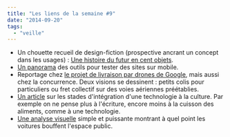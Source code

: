 ```yaml
---
title: "Les liens de la semaine #9"
date: "2014-09-20"
tags: 
  - "veille"
---
```


- Un chouette recueil de design-fiction (prospective ancrant un concept dans les usages) : [Une histoire du futur en cent objets](http://ahistoryofthefuture.org/).
- [Un panorama](http://www.smashingmagazine.com/2014/09/03/testing-mobile-emulators-simulators-remote-debugging/) des outils pour tester des sites sur mobile.
- Reportage chez [le projet de livraison par drones de Google](http://www.theatlantic.com/technology/archive/2014/08/inside-googles-secret-drone-delivery-program/379306/), mais aussi chez la concurrence. Deux visions se dessinent : petits colis pour particuliers ou fret collectif sur des voies aériennes préétablies.
- [Un article](http://www.internetactu.net/2014/09/11/comment-la-technologie-devient-nature/) sur les stades d'intégration d'une technologie à la culture. Par exemple on ne pense plus à l'écriture, encore moins à la cuisson des aliments, comme à une technologie.
- [Une analyse visuelle](http://www.copenhagenize.com/2014/09/the-arrogance-of-space-paris-calgary.html) simple et puissante montrant à quel point les voitures bouffent l'espace public.
